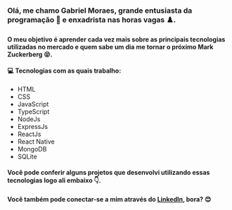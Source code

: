 ### Olá, me chamo Gabriel Moraes, grande entusiasta da programação :game_die: e enxadrista nas horas vagas :chess_pawn:. 

#### O meu objetivo é aprender cada vez mais sobre as principais tecnologias utilizadas no mercado e quem sabe um dia me tornar o próximo Mark Zuckerberg :stuck_out_tongue_closed_eyes:.


#### :computer: Tecnologias com as quais trabalho:

* HTML
* CSS
* JavaScript
* TypeScript
* NodeJs
* ExpressJs
* ReactJs
* React Native
* MongoDB
* SQLite


#### Você pode conferir alguns projetos que desenvolvi utilizando essas tecnologias logo ali embaixo :point_down:.

#### Você também pode conectar-se a mim através do [LinkedIn](https://www.linkedin.com/in/gabriel-moraes-5572b2145/), bora? :blush:
